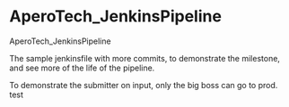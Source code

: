 # AperoTech_JenkinsPipeline
AperoTech_JenkinsPipeline

The sample jenkinsfile with more commits, to demonstrate the milestone, and see more of the life of the pipeline.

To demonstrate the submitter on input, only the big boss can go to prod. test
